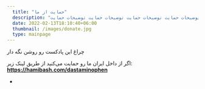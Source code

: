 ```yaml
---
  title: "حمایت از ما"
  description: "توضیحات حمایت توضیحات حمایت توضیحات حمایت توضیحات حمایت توضیحات حمایت."
  date: 2022-02-13T18:10:40+06:00
  thumbnail: /images/donate.jpg
  type: mainpage
---
```

  چراغ این پادکست رو روشن نگه دار

  اگر از داخل ایران ما رو حمایت می‌کنید از طریق لینک زیر:  
**https://hamibash.com/dastaminophen**

 

  
    

      

        
          
  



  







 
-
  